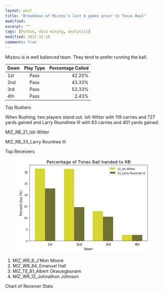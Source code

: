 ```yaml
---
layout: post
title: "Breakdown of Mizzou's last 6 games prior to Texas Bowl"
modified:
excerpt: ""
tags: [Python, data mining, analytics]
modified: 2017-12-16
comments: true
---
```


Mizzou is is well balanced team. They tend to prefer running the ball.

| Down        | Play Type     | Percentage Called |
| ------------- |:-------------:| -----:|
| 1st     | Pass | 42.20% | 
| 2nd     | Pass |   43.33% |
| 3rd     | Pass | 53.33% | 
| 4th     | Pass |   2.43% |

Top Rushers

When Rushing, two players stand out. Ish Witter with 119 carries and 727 yards gained and Larry Roundtree III with 83 carries and 401 yards gained.




MIZ_RB_21_Ish Witter

MIZ_RB_33_Larry Rountree III

Top Receivers

<figure>
     <img src="/images/Mizzou_Breakdown/RB_down.png">
    <figcaption></figcaption>
</figure>

1. MIZ_WR_6_J'Mon Moore
2. MIZ_WR_84_Emanuel Hall
3. MIZ_TE_81_Albert Okwuegbunam
4. MIZ_WR_12_Johnathon Johnson

Chart of Receiver Stats
